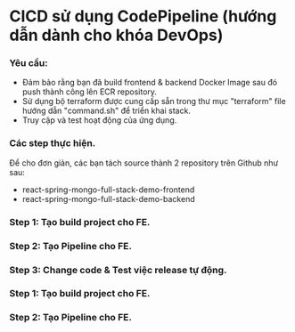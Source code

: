 # CICD sử dụng CodePipeline (hướng dẫn dành cho khóa DevOps)

### Yêu cầu:
- Đảm bảo rằng bạn đã build frontend & backend Docker Image sau đó push thành công lên ECR repository.
- Sử dụng bộ terraform được cung cấp sẵn trong thư mục "terraform" file hướng dẫn "command.sh" để triển khai stack.
- Truy cập và test hoạt động của ứng dụng.

### Các step thực hiện.
Để cho đơn giản, các bạn tách source thành 2 repository trên Github như sau:
- react-spring-mongo-full-stack-demo-frontend
- react-spring-mongo-full-stack-demo-backend

### Step 1: Tạo build project cho FE.


### Step 2: Tạo Pipeline cho FE.


### Step 3: Change code & Test việc release tự động. 


### Step 1: Tạo build project cho FE.


### Step 2: Tạo Pipeline cho FE.